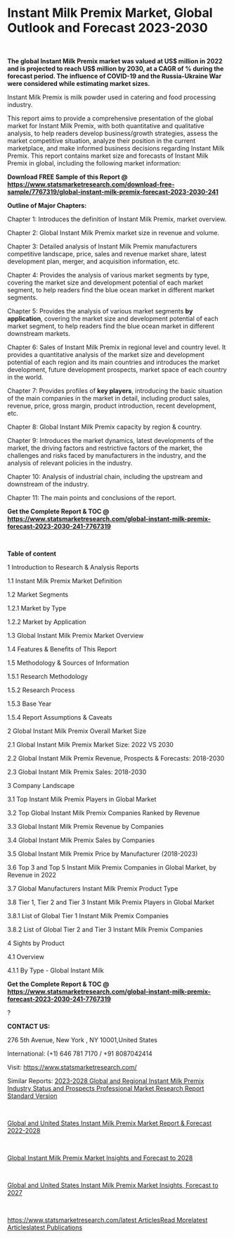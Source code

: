 <h1>Instant Milk Premix Market, Global Outlook and Forecast 2023-2030</h1><br/><p><strong>The global Instant Milk Premix market was valued at US$ million in 2022 and is projected to reach US$ million by 2030, at a <strong>CAGR</strong> of % during the forecast period. The influence of COVID-19 and the Russia-Ukraine War were considered while estimating market sizes.</strong></p>
 
 
 
 <p>Instant Milk Premix is milk powder used in catering and food processing industry.</p>
 
 
 
 <p>This report aims to provide a comprehensive presentation of the global market for Instant Milk Premix, with both quantitative and qualitative analysis, to help readers develop business/growth strategies, assess the market competitive situation, analyze their position in the current marketplace, and make informed business decisions regarding Instant Milk Premix. This report contains market size and forecasts of Instant Milk Premix in global, including the following market information:</p>
 
 
 
 <p><strong>Download FREE Sample of this Report @ <a href="https://www.statsmarketresearch.com/download-free-sample/7767319/global-instant-milk-premix-forecast-2023-2030-241">https://www.statsmarketresearch.com/download-free-sample/7767319/global-instant-milk-premix-forecast-2023-2030-241</a></strong></p>
 
 
 
 <p><strong>Outline of Major Chapters:</strong></p>
 
 
 
 <p>Chapter 1: Introduces the definition of Instant Milk Premix, market overview.</p>
 
 
 
 <p>Chapter 2: Global Instant Milk Premix market size in revenue and volume.</p>
 
 
 
 <p>Chapter 3: Detailed analysis of Instant Milk Premix manufacturers competitive landscape, price, sales and revenue market share, latest development plan, merger, and acquisition information, etc.</p>
 
 
 
 <p>Chapter 4: Provides the analysis of various market segments by type, covering the market size and development potential of each market segment, to help readers find the blue ocean market in different market segments.</p>
 
 
 
 <p>Chapter 5: Provides the analysis of various market segments <strong>by application</strong>, covering the market size and development potential of each market segment, to help readers find the blue ocean market in different downstream markets.</p>
 
 
 
 <p>Chapter 6: Sales of Instant Milk Premix in regional level and country level. It provides a quantitative analysis of the market size and development potential of each region and its main countries and introduces the market development, future development prospects, market space of each country in the world.</p>
 
 
 
 <p>Chapter 7: Provides profiles of <strong>key players</strong>, introducing the basic situation of the main companies in the market in detail, including product sales, revenue, price, gross margin, product introduction, recent development, etc.</p>
 
 
 
 <p>Chapter 8: Global Instant Milk Premix capacity by region & country.</p>
 
 
 
 <p>Chapter 9: Introduces the market dynamics, latest developments of the market, the driving factors and restrictive factors of the market, the challenges and risks faced by manufacturers in the industry, and the analysis of relevant policies in the industry.</p>
 
 
 
 <p>Chapter 10: Analysis of industrial chain, including the upstream and downstream of the industry.</p>
 
 
 
 <p>Chapter 11: The main points and conclusions of the report.</p>
 
 
 
 <div><b>Get the Complete Report & TOC @ <a href="https://www.statsmarketresearch.com/global-instant-milk-premix-forecast-2023-2030-241-7767319">https://www.statsmarketresearch.com/global-instant-milk-premix-forecast-2023-2030-241-7767319</a></b></div>
 
 
 
 <p><br />
 
 <b>Table of content</b></p>
 
 
 
 <p>1 Introduction to Research & Analysis Reports<br />
 
 1.1 Instant Milk Premix Market Definition<br />
 
 1.2 Market Segments<br />
 
 1.2.1 Market by Type<br />
 
 1.2.2 Market by Application<br />
 
 1.3 Global Instant Milk Premix Market Overview<br />
 
 1.4 Features & Benefits of This Report<br />
 
 1.5 Methodology & Sources of Information<br />
 
 1.5.1 Research Methodology<br />
 
 1.5.2 Research Process<br />
 
 1.5.3 Base Year<br />
 
 1.5.4 Report Assumptions & Caveats<br />
 
 2 Global Instant Milk Premix Overall Market Size<br />
 
 2.1 Global Instant Milk Premix Market Size: 2022 VS 2030<br />
 
 2.2 Global Instant Milk Premix Revenue, Prospects & Forecasts: 2018-2030<br />
 
 2.3 Global Instant Milk Premix Sales: 2018-2030<br />
 
 3 Company Landscape<br />
 
 3.1 Top Instant Milk Premix Players in Global Market<br />
 
 3.2 Top Global Instant Milk Premix Companies Ranked by Revenue<br />
 
 3.3 Global Instant Milk Premix Revenue by Companies<br />
 
 3.4 Global Instant Milk Premix Sales by Companies<br />
 
 3.5 Global Instant Milk Premix Price by Manufacturer (2018-2023)<br />
 
 3.6 Top 3 and Top 5 Instant Milk Premix Companies in Global Market, by Revenue in 2022<br />
 
 3.7 Global Manufacturers Instant Milk Premix Product Type<br />
 
 3.8 Tier 1, Tier 2 and Tier 3 Instant Milk Premix Players in Global Market<br />
 
 3.8.1 List of Global Tier 1 Instant Milk Premix Companies<br />
 
 3.8.2 List of Global Tier 2 and Tier 3 Instant Milk Premix Companies<br />
 
 4 Sights by Product<br />
 
 4.1 Overview<br />
 
 4.1.1 By Type - Global Instant Milk</p>
 
 
 
 <div><b>Get the Complete Report & TOC @ <a href="https://www.statsmarketresearch.com/global-instant-milk-premix-forecast-2023-2030-241-7767319">https://www.statsmarketresearch.com/global-instant-milk-premix-forecast-2023-2030-241-7767319</a></b></div>
 
 
 
 <p>? </p>
 
 
 
 <p><b>CONTACT US:</b><br />
 
 276 5th Avenue, New York , NY 10001,United States<br />
 
 International: (+1) 646 781 7170 / +91 8087042414<br />
 
 Visit: <a href="https://www.statsmarketresearch.com/">https://www.statsmarketresearch.com/</a><br />
 
 Similar Reports: <a href="https://www.statsmarketresearch.com/global-instant-milk-premix-forecast-2023-2030-241-7767319">2023-2028 Global and Regional Instant Milk Premix Industry Status and Prospects Professional Market Research Report Standard Version</a><br />
 
 <br />
 
 <a href="https://www.statsmarketresearch.com/global-instant-milk-premix-forecast-2023-2030-241-7767319">Global and United States Instant Milk Premix Market Report & Forecast 2022-2028</a><br />
 
 <br />
 
 <a href="https://www.statsmarketresearch.com/global-instant-milk-premix-forecast-2023-2030-241-7767319">Global Instant Milk Premix Market Insights and Forecast to 2028</a><br />
 
 <br />
 
 <a href="https://www.statsmarketresearch.com/global-instant-milk-premix-forecast-2023-2030-241-7767319">Global and United States Instant Milk Premix Market Insights, Forecast to 2027</a><br />
 
 <br />
 
 <a href="https://gyeongbokgung.com">https://www.statsmarketresearch.com/</a><a href="https://hallyeomaritime.com">latest Articles</a><a href="https://jingwansa.com">Read More</a><a href="https://nguoiviet.jp/">latest Articles</a><a href="https://www.intelmarketresearch.com/">latest Publications</a></p>